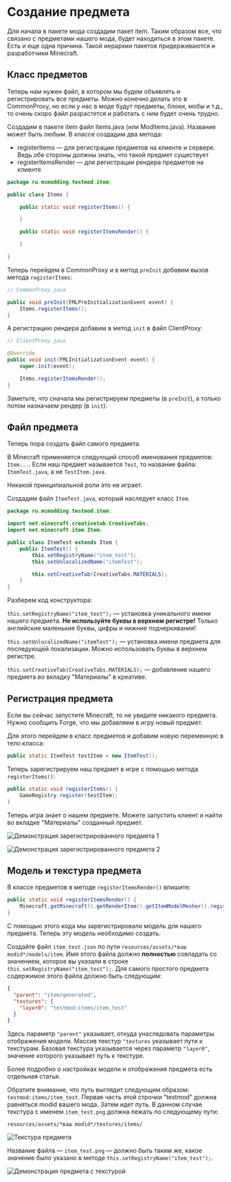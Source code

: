 # Создание предмета

Для начала в пакете мода создадим пакет item. Таким образом все, что связано с предметами нашего мода, будет находиться
в этом пакете. Есть и еще одна причина. Такой иерархии пакетов придерживаются и разработчики Minecraft.

## Класс предметов

Теперь нам нужен файл, в котором мы будем объявлять и регистрировать все предметы. Можно конечно делать это в CommonProxy, но
если у нас в моде будут предметы, блоки, мобы и т.д., то очень скоро файл разрастется и работать с ним будет очень трудно.

Создадим в пакете item файл Items.java (или ModItems.java). Название может быть любым. В классе создадим два метода:

* registerItems — для регистрации предметов на клиенте и сервере. Ведь обе стороны должны знать, что такой предмет существует
* registerItemsRender — для регистрации рендера предметов на клиенте

```java
package ru.mcmodding.testmod.item;

public class Items {

    public static void registerItems() {

    }

    public static void registerItemsRender() {

    }

}
```

Теперь перейдем в CommonProxy и в метод `preInit` добавим вызов метода `registerItems`:

```java
// CommonProxy.java

public void preInit(FMLPreInitializationEvent event) {
    Items.registerItems();
}
```

А регистрацию рендера добавим в метод `init` в файл ClientProxy:

```java
// ClientProxy.java

@Override
public void init(FMLInitializationEvent event) {
    super.init(event);

    Items.registerItemsRender();
}
```

Заметьте, что сначала мы регистрируем предметы (в `preInit`), а только потом назначаем рендер (в `init`).

## Файл предмета

Теперь пора создать файл самого предмета.

В Minecraft применяется следующий способ именования предметов: `Item...`. Если наш предмет называется `Test`, то название файла:
`ItemTest.java`, а не `TestItem.java`.

Никакой принципиальной роли это не играет.

Создадим файл `ItemTest.java`, который наследует класс `Item`.

```java
package ru.mcmodding.testmod.item;

import net.minecraft.creativetab.CreativeTabs;
import net.minecraft.item.Item;

public class ItemTest extends Item {
    public ItemTest() {
        this.setRegistryName("item_test");
        this.setUnlocalizedName("itemTest");

        this.setCreativeTab(CreativeTabs.MATERIALS);
    }
}
```

Разберем код конструктора:

`this.setRegistryName("item_test");` — установка уникального имени нашего предмета. **Не используйте буквы в верхнем регистре!**
Только английские маленькие буквы, цифры и нижние подчеркивания!

`this.setUnlocalizedName("itemTest");` — установка имени предмета для последующей локализации. Можно использовать буквы в верхнем регистре.

`this.setCreativeTab(CreativeTabs.MATERIALS);` — добавление нашего предмета во вкладку "Материалы" в креативе.

## Регистрация предмета

Если вы сейчас запустите Minecraft, то не увидите никакого предмета. Нужно сообщить Forge, что мы добавляем в игру новый предмет.

Для этого перейдем в класс предметов и добавим новую переменную в тело класса:

```java
public static ItemTest testItem = new ItemTest();
```

Теперь зарегистрируем наш предмет в игре с помощью метода `registerItems()`:

```java
public static void registerItems() {
    GameRegistry.register(testItem);
}
```

Теперь игра знает о нашем предмете. Можете запустить клиент и найти во вкладке "Материалы" созданный предмет.

![Демонстрация зарегистрированного предмета 1](images/itemWithoutTexture.png)

![Демонстрация зарегистрированного предмета 2](images/itemWithoutModel.png)

## Модель и текстура предмета

В классе предметов в методе `registerItemsRender()` впишите:

```java
public static void registerItemsRender() {
    Minecraft.getMinecraft().getRenderItem().getItemModelMesher().register(testItem, 0, new ModelResourceLocation(testItem.getRegistryName(), "inventory"));
}
```

С помощью этого кода мы зарегистрировали модель для нашего предмета. Теперь эту модель необходимо создать.

Создайте файл `item_test.json` по пути `resources/assets/*ваш modid*/models/item`. Имя этого файла
должно **полностью** совпадать со значением, которое вы указали в строке `this.setRegistryName("item_test");`. Для самого простого
предмета содержимое этого файла должно быть следующим:

```json
{
  "parent": "item/generated",
  "textures": {
    "layer0": "testmod:items/item_test"
  }
}
```

Здесь параметр `"parent"` указывает, откуда унаследовать параметры отображения модели. Массив текстур `"textures` указывает
пути к текстурам. Базовая текстура указывается через параметр `"layer0"`, значение которого указывает путь к текстуре.

Более подробно о настройках модели и отображения предмета есть отдельная статья.

Обратите внимание, что путь выглядит следующим образом: `testmod:items/item_test`. Первая часть этой строчки "testmod" должна
равняться modid вашего мода. Затем идет путь. В данном случае текстура с именем `item_test.png` должна лежать по следующему пути:

`resources/assets/*ваш modid*/textures/items/`

![Текстура предмета](images/item_test.png)

Название файла — `item_test.png` — должно быть таким же, какое значение было указано в методе `this.setRegistryName("item_test");`.

![Демонстрация предмета с текстурой](images/itemWithTexture.png)
